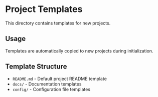 # Project Templates

This directory contains templates for new projects.

## Usage

Templates are automatically copied to new projects during initialization.

## Template Structure

- `README.md` - Default project README template
- `docs/` - Documentation templates
- `config/` - Configuration file templates